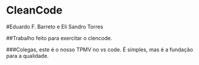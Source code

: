 # CleanCode

#Eduardo F. Barreto e Eli Sandro Torres

##Trabalho feito para exercitar o clencode.

###Colegas, este é o nosso TPMV no vs code. É simples, mas é a fundação para a qualidade.